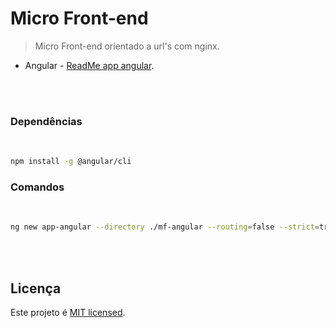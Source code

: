 # Micro Front-end

> Micro Front-end orientado a url's com nginx. 

- Angular - [ReadMe app angular](./mf-angular/README.md).<br>

<br>
<br>


### Dependências

<br>

```sh
npm install -g @angular/cli 
```

### Comandos

<br>

```sh
ng new app-angular --directory ./mf-angular --routing=false --strict=true --style=scss
```


<br>
<br>

## Licença

Este projeto é [MIT licensed](./LICENSE).
